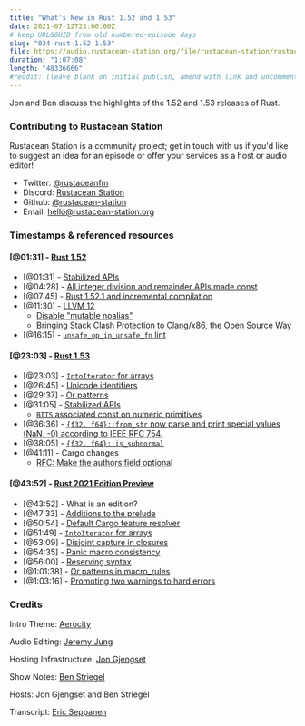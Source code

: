 ```yaml
---
title: "What's New in Rust 1.52 and 1.53"
date: 2021-07-12T23:00:00Z
# keep URL&GUID from old numbered-episode days
slug: "034-rust-1.52-1.53"
file: https://audio.rustacean-station.org/file/rustacean-station/rustacean-station-e034-rust-1.52-1.53.mp3
duration: "1:07:08"
length: "48336666"
#reddit: (leave blank on initial publish, amend with link and uncomment this line after Reddit thread has been posted)
---
```


Jon and Ben discuss the highlights of the 1.52 and 1.53 releases of Rust.

<!--
The episode introduction goes here.
The first paragraph should ideally be short, and is used in various
places as a "short description" for the episode. Any subsequent
paragraphs show up as "expanded description".
-->

### Contributing to Rustacean Station

<!-- You can probably leave this as-is -->

Rustacean Station is a community project; get in touch with us if you'd like to suggest an idea for an episode or offer your services as a host or audio editor!

 - Twitter: [@rustaceanfm](https://twitter.com/rustaceanfm)
 - Discord: [Rustacean Station](https://discord.gg/cHc3Gyc)
 - Github: [@rustacean-station](https://github.com/rustacean-station/)
 - Email: [hello@rustacean-station.org](mailto:hello@rustacean-station.org)

### Timestamps & referenced resources

#### [@01:31] - [Rust 1.52](https://blog.rust-lang.org/2021/05/06/Rust-1.52.0.html)

 - [@01:31] - [Stabilized APIs](https://blog.rust-lang.org/2021/05/06/Rust-1.52.0.html#stabilized-apis)
 - [@04:28] - [All integer division and remainder APIs made const](https://github.com/rust-lang/rust/pull/80962)
 - [@07:45] - [Rust 1.52.1 and incremental compilation](https://blog.rust-lang.org/2021/05/10/Rust-1.52.1.html)
 - [@11:30] - [LLVM 12](https://github.com/rust-lang/rust/pull/81451)
     - [Disable "mutable noalias"](https://github.com/rust-lang/rust/issues/84958)
     - [Bringing Stack Clash Protection to Clang/x86, the Open Source Way](https://blog.llvm.org/posts/2021-01-05-stack-clash-protection/)
 - [@16:15] - [`unsafe_op_in_unsafe_fn` lint](https://github.com/rust-lang/rust/pull/79208)

#### [@23:03] - [Rust 1.53](https://blog.rust-lang.org/2021/06/17/Rust-1.53.0.html)

 - [@23:03] - [`IntoIterator` for arrays](https://blog.rust-lang.org/2021/06/17/Rust-1.53.0.html#intoiterator-for-arrays)
 - [@26:45] - [Unicode identifiers](https://blog.rust-lang.org/2021/06/17/Rust-1.53.0.html#unicode-identifiers)
 - [@29:37] - [Or patterns](https://blog.rust-lang.org/2021/06/17/Rust-1.53.0.html#or-patterns)
 - [@31:05] - [Stabilized APIs](https://blog.rust-lang.org/2021/06/17/Rust-1.53.0.html#stabilized-apis)
     - [`BITS` associated const on numeric primitives](https://github.com/rust-lang/rust/issues/81654)
 - [@36:36] - [`{f32, f64}::from_str` now parse and print special values (NaN, -0) according to IEEE RFC 754.](https://github.com/rust-lang/rust/pull/78618)
 - [@38:05] - [`{f32, f64}::is_subnormal`](https://doc.rust-lang.org/stable/std/primitive.f32.html#method.is_subnormal)
 - [@41:11] - Cargo changes
     - [RFC: Make the authors field optional](https://rust-lang.github.io/rfcs/3052-optional-authors-field.html)

#### [@43:52] - [Rust 2021 Edition Preview](https://blog.rust-lang.org/2021/05/11/edition-2021.html)

 - [@43:52] - What is an edition?
 - [@47:33] - [Additions to the prelude](https://blog.rust-lang.org/2021/05/11/edition-2021.html#additions-to-the-prelude)
 - [@50:54] - [Default Cargo feature resolver](https://blog.rust-lang.org/2021/05/11/edition-2021.html#default-cargo-feature-resolver)
 - [@51:49] - [`IntoIterator` for arrays](https://blog.rust-lang.org/2021/05/11/edition-2021.html#intoiterator-for-arrays)
 - [@53:09] - [Disjoint capture in closures](https://blog.rust-lang.org/2021/05/11/edition-2021.html#disjoint-capture-in-closures)
 - [@54:35] - [Panic macro consistency](https://blog.rust-lang.org/2021/05/11/edition-2021.html#panic-macro-consistency)
 - [@56:00] - [Reserving syntax](https://blog.rust-lang.org/2021/05/11/edition-2021.html#reserving-syntax)
 - [@1:01:38] - [Or patterns in macro_rules](https://blog.rust-lang.org/2021/05/11/edition-2021.html#or-patterns-in-macro_rules)
 - [@1:03:16] - [Promoting two warnings to hard errors](https://blog.rust-lang.org/2021/05/11/edition-2021.html#promoting-two-warnings-to-hard-errors)

### Credits

Intro Theme: [Aerocity](https://twitter.com/AerocityMusic)

Audio Editing: [Jeremy Jung](https://www.softwaresessions.com)

Hosting Infrastructure: [Jon Gjengset](https://twitter.com/jonhoo/)

Show Notes: [Ben Striegel](https://twitter.com/bstrie/)

Hosts: Jon Gjengset and Ben Striegel

Transcript: [Eric Seppanen](https://github.com/ericseppanen)
